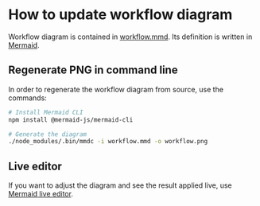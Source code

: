 # How to update workflow diagram

Workflow diagram is contained in [workflow.mmd](workflow.mmd). Its definition is written in [Mermaid](https://github.com/mermaid-js/mermaid).

## Regenerate PNG in command line

In order to regenerate the workflow diagram from source, use the commands:

```bash
# Install Mermaid CLI
npm install @mermaid-js/mermaid-cli

# Generate the diagram
./node_modules/.bin/mmdc -i workflow.mmd -o workflow.png
```

## Live editor

If you want to adjust the diagram and see the result applied live, use [Mermaid live editor](https://mermaid-js.github.io/mermaid-live-editor/).
